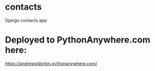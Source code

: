 # contacts
 Django contacts app

# Deployed to PythonAnywhere.com here:
https://andrewsidorkin.pythonanywhere.com/